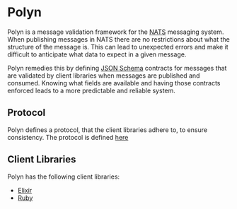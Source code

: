 # Polyn

Polyn is a message validation framework for the [NATS](https://nats.io/) messaging system. When publishing messages in NATS there are no restrictions about what the structure of the message is. This can lead to unexpected errors and make it difficult to anticipate what data to expect in a given message.

Polyn remedies this by defining [JSON Schema](https://json-schema.org/) contracts for messages that are validated by client libraries when messages are published and consumed. Knowing what fields are available and having those contracts enforced leads to a more predictable and reliable system.

## Protocol

Polyn defines a protocol, that the client libraries adhere to, to ensure consistency. The protocol is defined [here](polyn_protocol/README.md)

## Client Libraries

Polyn has the following client libraries:

* [Elixir](polyn_elixir_client/README.md)
* [Ruby](polyn_ruby_client/README.md)

